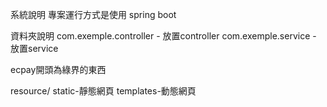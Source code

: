 系統說明
專案運行方式是使用 spring boot



資料夾說明
com.exemple.controller - 放置controller
com.exemple.service - 放置service

ecpay開頭為綠界的東西

resource/
          static-靜態網頁
          templates-動態網頁

